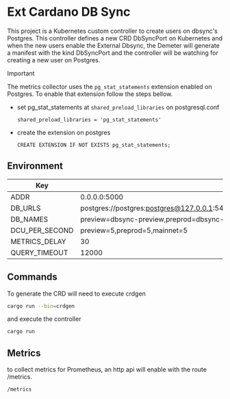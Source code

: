 # Ext Cardano DB Sync

This project is a Kubernetes custom controller to create users on dbsync's Postgres. This controller defines a new CRD DbSyncPort on Kubernetes and when the new users enable the External Dbsync, the Demeter will generate a manifest with the kind DbSyncPort and the controller will be watching for creating a new user on Postgres.

> [!IMPORTANT]  
> The metrics collector uses the `pg_stat_statements` extension enabled on Postgres. To enable that extension follow the steps bellow.

- set pg_stat_statements at `shared_preload_libraries` on postgresql.conf
  ```
  shared_preload_libraries = 'pg_stat_statements'
  ```
- create the extension on postgres
  ```
  CREATE EXTENSION IF NOT EXISTS pg_stat_statements;
  ```

## Environment

| Key            | Value                                                                                   |
| -------------- | --------------------------------------------------------------------------------------- |
| ADDR           | 0.0.0.0:5000                                                                            |
| DB_URLS        | postgres://postgres:postgres@127.0.0.1:5432,postgres://postgres:postgres@127.0.0.1:5433 |
| DB_NAMES       | preview=dbsync-preview,preprod=dbsync-preprod,mainnet=dbsync-mainnet                    |
| DCU_PER_SECOND | preview=5,preprod=5,mainnet=5                                                           |
| METRICS_DELAY  | 30                                                                                      |
| QUERY_TIMEOUT  | 12000                                                                                   |


## Commands

To generate the CRD will need to execute crdgen

```bash
cargo run --bin=crdgen
```

and execute the controller

```bash
cargo run
```

## Metrics

to collect metrics for Prometheus, an http api will enable with the route /metrics.

```
/metrics
```
